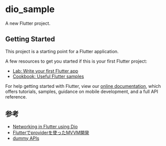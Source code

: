 # dio_sample

A new Flutter project.

## Getting Started

This project is a starting point for a Flutter application.

A few resources to get you started if this is your first Flutter project:

- [Lab: Write your first Flutter app](https://flutter.dev/docs/get-started/codelab)
- [Cookbook: Useful Flutter samples](https://flutter.dev/docs/cookbook)

For help getting started with Flutter, view our
[online documentation](https://flutter.dev/docs), which offers tutorials,
samples, guidance on mobile development, and a full API reference.

## 参考

- [Networking in Flutter using Dio](https://blog.logrocket.com/networking-flutter-using-dio/)
- [Flutterでproviderを使ったMVVM開発](https://note.com/yasukotelin/n/n3cdd311fb336)
- [dummy APIs](https://jsonplaceholder.typicode.com/)